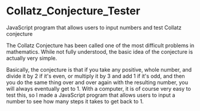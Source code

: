 # Collatz_Conjecture_Tester
JavaScript program that allows users to input numbers and test Collatz conjecture

The Collatz Conjecture has been called one of the most difficult problems in mathematics. While not fully understood, the basic idea of the conjecture is actually very simple.

Basically, the conjecture is that if you take any positive, whole number, and divide it by 2 if it's even, or multiply it by 3 and add 1 if it's odd, and then you do the same thing over and over again with the resulting number, you will always eventually get to 1. With a computer, it is of course very easy to test this, so I made a JavaScript program that allows users to input a number to see how many steps it takes to get back to 1.
